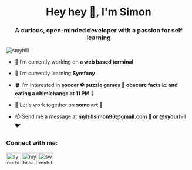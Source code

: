 <h1 align="center">Hey hey 👋, I'm Simon</h1>
<h3 align="center">A curious, open-minded developer with a passion for self learning</h3>

<p align="left"> <img src="https://komarev.com/ghpvc/?username=smyhill&label=Profile%20views&color=0e75b6&style=flat" alt="smyhill" /> </p>

- 🔭 I’m currently working on **a web based terminal**

- 🌱 I’m currently learning **Symfony**

- 🪣 I’m interested in **soccer ⚽ puzzle games 🧩 obscure facts 📈 and eating a chimichanga at 11 PM 🌯**

- 🤝 Let's work together on **some art 🎨**

- 📫 Send me a message at **myhillsimon96@gmail.com 📧 or @syourhill 🐦**

<h3 align="left">Connect with me:</h3>
<p align="left">
<a href="https://twitter.com/syourhill" target="blank"><img align="center" src="https://raw.githubusercontent.com/rahuldkjain/github-profile-readme-generator/master/src/images/icons/Social/twitter.svg" alt="syourhill" height="30" width="40" /></a>
<a href="https://linkedin.com/in/myhillsimon" target="blank"><img align="center" src="https://raw.githubusercontent.com/rahuldkjain/github-profile-readme-generator/master/src/images/icons/Social/linked-in-alt.svg" alt="myhillsimon" height="30" width="40" /></a>
<a href="https://stackoverflow.com/users/swmyhill" target="blank"><img align="center" src="https://raw.githubusercontent.com/rahuldkjain/github-profile-readme-generator/master/src/images/icons/Social/stack-overflow.svg" alt="swmyhill" height="30" width="40" /></a>
</p>
